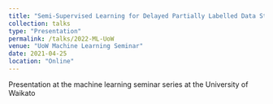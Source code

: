 ```yaml
---
title: "Semi-Supervised Learning for Delayed Partially Labelled Data Streams"
collection: talks
type: "Presentation"
permalink: /talks/2022-ML-UoW
venue: "UoW Machine Learning Seminar"
date: 2021-04-25
location: "Online"
---
```


Presentation at the machine learning seminar series at the University of Waikato